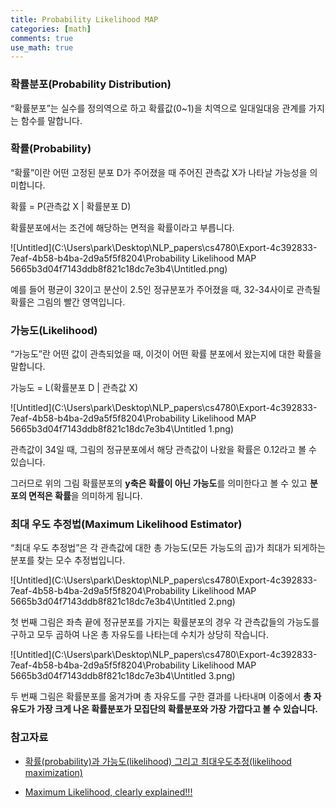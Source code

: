 ```yaml
---
title: Probability Likelihood MAP
categories: [math]
comments: true
use_math: true
---
```


### 확률분포(Probability Distribution)

“확률분포”는 실수를 정의역으로 하고 확률값(0~1)을 치역으로 일대일대응 관계를 가지는 함수를 말합니다.



### 확률(Probability)

“확률”이란 어떤 고정된 분포 D가 주어졌을 때 주어진 관측값 X가 나타날 가능성을 의미합니다.

확률 = P(관측값 X | 확률분포 D)

확률분포에서는 조건에 해당하는 면적을 확률이라고 부릅니다.

![Untitled](C:\Users\park\Desktop\NLP_papers\cs4780\Export-4c392833-7eaf-4b58-b4ba-2d9a5f5f8204\Probability Likelihood MAP 5665b3d04f7143ddb8f821c18dc7e3b4\Untitled.png)

예를 들어 평균이 32이고 분산이 2.5인 정규분포가 주어졌을 때, 32-34사이로 관측될 확률은 그림의 빨간 영역입니다. 



### 가능도(Likelihood)

“가능도”란 어떤 값이 관측되었을 때, 이것이 어떤 확률 분포에서 왔는지에 대한 확률을 말합니다.

가능도 = L(확률분포 D | 관측값 X)

![Untitled](C:\Users\park\Desktop\NLP_papers\cs4780\Export-4c392833-7eaf-4b58-b4ba-2d9a5f5f8204\Probability Likelihood MAP 5665b3d04f7143ddb8f821c18dc7e3b4\Untitled 1.png)

관측값이 34일 때, 그림의 정규분포에서 해당 관측값이 나왔을 확률은 0.12라고 볼 수 있습니다.

그러므로 위의 그림 확률분포의 **y축은 확률이 아닌 가능도**를 의미한다고 볼 수 있고 **분포의 면적은 확률**을 의미하게 됩니다.



### 최대 우도 추정법(Maximum Likelihood Estimator)

“최대 우도 추정법”은 각 관측값에 대한 총 가능도(모든 가능도의 곱)가 최대가 되게하는 분포를 찾는 모수 추정법입니다.

![Untitled](C:\Users\park\Desktop\NLP_papers\cs4780\Export-4c392833-7eaf-4b58-b4ba-2d9a5f5f8204\Probability Likelihood MAP 5665b3d04f7143ddb8f821c18dc7e3b4\Untitled 2.png)

첫 번째 그림은 좌측 끝에 정규분포를 가지는 확률분포의 경우 각 관측값들의 가능도를 구하고 모두 곱하여 나온 총 자유도를 나타는데 수치가 상당히 작습니다.

![Untitled](C:\Users\park\Desktop\NLP_papers\cs4780\Export-4c392833-7eaf-4b58-b4ba-2d9a5f5f8204\Probability Likelihood MAP 5665b3d04f7143ddb8f821c18dc7e3b4\Untitled 3.png)

두 번째 그림은 확률분포를 옮겨가며 총 자유도를 구한 결과를 나타내며 이중에서 **총 자유도가 가장 크게 나온 확률분포가 모집단의 확률분포와 가장 가깝다고 볼 수 있습니다.**



### 참고자료 

- [확률(probability)과 가능도(likelihood) 그리고 최대우도추정(likelihood maximization)](https://jjangjjong.tistory.com/41)

- [Maximum Likelihood, clearly explained!!!](https://www.youtube.com/watch?v=XepXtl9YKwc&list=PLblh5JKOoLUK0FLuzwntyYI10UQFUhsY9&index=40)

### 
